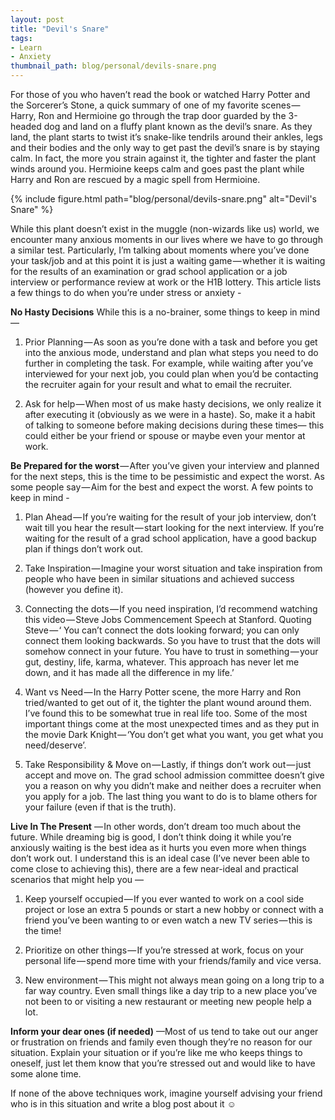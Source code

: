 ```yaml
---
layout: post
title: "Devil's Snare"
tags:
- Learn
- Anxiety
thumbnail_path: blog/personal/devils-snare.png
---
```


For those of you who haven’t read the book or watched Harry Potter and the Sorcerer’s Stone, a quick summary of one of my favorite scenes — Harry, Ron and Hermioine go through the trap door guarded by the 3-headed dog and land on a fluffy plant known as the devil’s snare. As they land, the plant starts to twist it’s snake-like tendrils around their ankles, legs and their bodies and the only way to get past the devil’s snare is by staying calm. In fact, the more you strain against it, the tighter and faster the plant winds around you. Hermioine keeps calm and goes past the plant while Harry and Ron are rescued by a magic spell from Hermioine.

{% include figure.html path="blog/personal/devils-snare.png" alt="Devil's Snare" %}

While this plant doesn’t exist in the muggle (non-wizards like us) world, we encounter many anxious moments in our lives where we have to go through a similar test. Particularly, I’m talking about moments where you’ve done your task/job and at this point it is just a waiting game — whether it is waiting for the results of an examination or grad school application or a job interview or performance review at work or the H1B lottery. This article lists a few things to do when you’re under stress or anxiety -

**No Hasty Decisions**
While this is a no-brainer, some things to keep in mind —

1. Prior Planning — As soon as you’re done with a task and before you get into the anxious mode, understand and plan what steps you need to do further in completing the task. For example, while waiting after you’ve interviewed for your next job, you could plan when you’d be contacting the recruiter again for your result and what to email the recruiter.

2. Ask for help — When most of us make hasty decisions, we only realize it after executing it (obviously as we were in a haste). So, make it a habit of talking to someone before making decisions during these times— this could either be your friend or spouse or maybe even your mentor at work.

**Be Prepared for the worst** — After you’ve given your interview and planned for the next steps, this is the time to be pessimistic and expect the worst. As some people say — Aim for the best and expect the worst. A few points to keep in mind -

1. Plan Ahead — If you’re waiting for the result of your job interview, don’t wait till you hear the result — start looking for the next interview. If you’re waiting for the result of a grad school application, have a good backup plan if things don’t work out.

2. Take Inspiration — Imagine your worst situation and take inspiration from people who have been in similar situations and achieved success (however you define it).

3. Connecting the dots — If you need inspiration, I’d recommend watching this video — Steve Jobs Commencement Speech at Stanford. Quoting Steve — ‘ You can’t connect the dots looking forward; you can only connect them looking backwards. So you have to trust that the dots will somehow connect in your future. You have to trust in something — your gut, destiny, life, karma, whatever. This approach has never let me down, and it has made all the difference in my life.’

4. Want vs Need — In the Harry Potter scene, the more Harry and Ron tried/wanted to get out of it, the tighter the plant wound around them. I’ve found this to be somewhat true in real life too. Some of the most important things come at the most unexpected times and as they put in the movie Dark Knight — ‘You don’t get what you want, you get what you need/deserve’.

5. Take Responsibility & Move on — Lastly, if things don’t work out — just accept and move on. The grad school admission committee doesn’t give you a reason on why you didn’t make and neither does a recruiter when you apply for a job. The last thing you want to do is to blame others for your failure (even if that is the truth).

**Live In The Present** — In other words, don’t dream too much about the future. While dreaming big is good, I don’t think doing it while you’re anxiously waiting is the best idea as it hurts you even more when things don’t work out. I understand this is an ideal case (I’ve never been able to come close to achieving this), there are a few near-ideal and practical scenarios that might help you —

1. Keep yourself occupied — If you ever wanted to work on a cool side project or lose an extra 5 pounds or start a new hobby or connect with a friend you’ve been wanting to or even watch a new TV series — this is the time!

2. Prioritize on other things — If you’re stressed at work, focus on your personal life — spend more time with your friends/family and vice versa.

3. New environment — This might not always mean going on a long trip to a far way country. Even small things like a day trip to a new place you’ve not been to or visiting a new restaurant or meeting new people help a lot.

**Inform your dear ones (if needed)** —Most of us tend to take out our anger or frustration on friends and family even though they’re no reason for our situation. Explain your situation or if you’re like me who keeps things to oneself, just let them know that you’re stressed out and would like to have some alone time.

If none of the above techniques work, imagine yourself advising your friend who is in this situation and write a blog post about it ☺